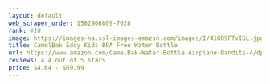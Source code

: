 ```yaml
---
layout: default 
﻿web_scraper_order: 1582906809-7028
rank: #10
image: https://images-na.ssl-images-amazon.com/images/I/41GQ9FTvIGL.jpg
title: CamelBak Eddy Kids BPA Free Water Bottle
url: https://www.amazon.com/CamelBak-Water-Bottle-Airplane-Bandits-4/dp/B01LA75PTW/ref=zg_mw_sporting-goods_10?_encoding=UTF8&psc=1&refRID=2VTEBFM0FKHWWGSXP9AH
reviews: 4.4 out of 5 stars
price: $4.64 - $69.99
---
```

